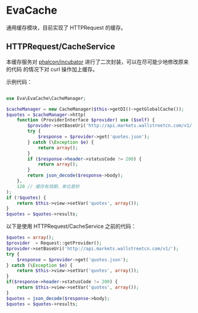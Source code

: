 # EvaCache
通用缓存模块，目前实现了 HTTPRequest 的缓存。
## HTTPRequest/CacheService
本缓存服务对 [phalcon/incubator](https://packagist.org/packages/phalcon/incubator) 进行了二次封装，可以在尽可能少地修改原来的代码
的情况下对 curl 操作加上缓存。

示例代码：
```php

use Eva\EvaCache\CacheManager;

$cacheManager = new CacheManager($this->getDI()->getGlobalCache());
$quotes = $cacheManager->http(
    function (ProviderInterface $provider) use ($self) {
        $provider->setBaseUri('http://api.markets.wallstreetcn.com/v1/');
        try {
            $response = $provider->get('quotes.json');
        } catch (\Exception $e) {
            return array();
        }
        if ($response->header->statusCode != 200) {
            return array();
        }
        return json_decode($response->body);
    },
    120 // 缓存有效期，单位是秒
);
if (!$quotes) {
    return $this->view->setVar('quotes', array());
}
$quotes = $quotes->results;
```
以下是使用 HTTPRequest/CacheService 之前的代码：

```php
$quotes = array();
$provider  = Request::getProvider();
$provider->setBaseUri('http://api.markets.wallstreetcn.com/v1/');
try {
    $response = $provider->get('quotes.json');
} catch (\Exception $e) {
    return $this->view->setVar('quotes', array());
}
if($response->header->statusCode != 200) {
    return $this->view->setVar('quotes', array());
}
$quotes = json_decode($response->body);
$quotes = $quotes->results;
```